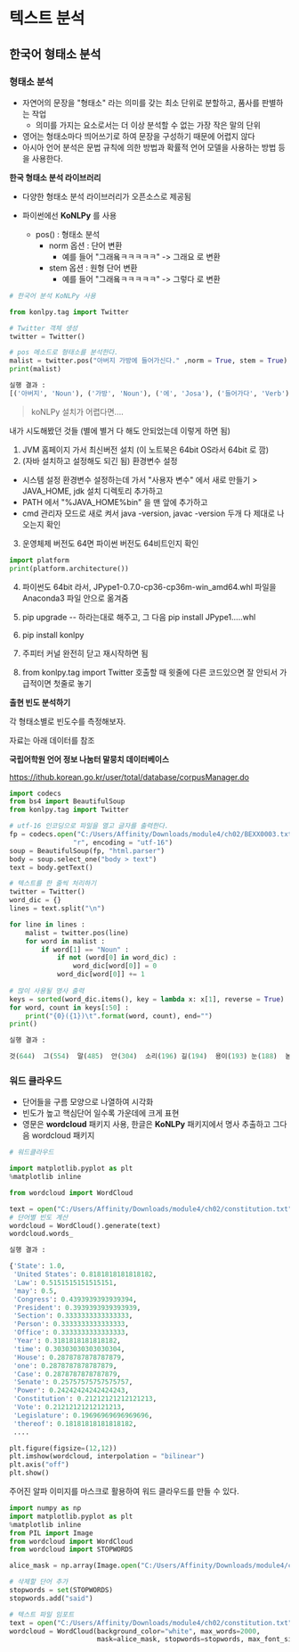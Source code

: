 # 텍스트 분석

## 한국어 형태소 분석

### 형태소 분석

- 자연어의 문장을 "형태소" 라는 의미를 갖는 최소 단위로 분할하고, 품사를 판별하는 작업
  - 의미를 가지는 요소로서는 더 이상 분석할 수 없는 가장 작은 말의 단위
- 영어는 형태소마다 띄어쓰기로 하여 문장을 구성하기 때문에 어렵지 않다
- 아시아 언어 분석은 문법 규칙에 의한 방법과 확률적 언어 모델을 사용하는 방법 등을 사용한다.

**한국 형태소 분석 라이브러리**

- 다양한 형태소 분석 라이브러리가 오픈소스로 제공됨
- 파이썬에선 **KoNLPy** 를 사용

  - pos() : 형태소 분석
    - norm 옵션 : 단어 변환
      - 예를 들어 "그래욬ㅋㅋㅋㅋㅋ" -> 그래요 로 변환
    - stem 옵션 : 원형 단어 변환
      - 예를 들어 "그래욬ㅋㅋㅋㅋㅋ" -> 그렇다 로 변환


```python
# 한국어 분석 KoNLPy 사용

from konlpy.tag import Twitter

# Twitter 객체 생성
twitter = Twitter()

# pos 메소드로 형태소를 분석한다.
malist = twitter.pos("아버지 가방에 들어가신다." ,norm = True, stem = True)
print(malist)
```

```python
실행 결과 : 
[('아버지', 'Noun'), ('가방', 'Noun'), ('에', 'Josa'), ('들어가다', 'Verb'), ('.', 'Punctuation')]
```

> koNLPy 설치가 어렵다면....


내가 시도해봤던 것들 (별에 별거 다 해도 안되었는데 이렇게 하면 됨)

1. JVM 홈페이지 가서 최신버전 설치 (이 노트북은 64bit OS라서 64bit 로 깜)
2. (자바 설치하고 설정해도 되긴 됨) 환경변수 설정
  - 시스템 설정 환경변수 설정하는데 가서 "사용자 변수" 에서 새로 만들기 > JAVA_HOME, jdk 설치 디렉토리 추가하고
  - PATH 에서 "%JAVA_HOME%bin" 을 맨 앞에 추가하고
  - cmd 관리자 모드로 새로 켜서 java -version, javac -version 두개 다 제대로 나오는지 확인
3. 운영체제 버전도 64면 파이썬 버전도 64비트인지 확인

```python
import platform
print(platform.architecture())
```

4. 파이썬도 64bit 라서, JPype1-0.7.0-cp36-cp36m-win_amd64.whl 파일을 Anaconda3 파일 안으로 옮겨줌
5. pip upgrade -- 하라는대로 해주고, 그 다음 pip install JPype1.....whl
6. pip install konlpy
7. 주피터 커널 완전히 닫고 재시작하면 됨

8. from konlpy.tag import Twitter 호출할 때 윗줄에 다른 코드있으면 잘 안되서 가급적이면 첫줄로 놓기


**출현 빈도 분석하기**


각 형태소별로 빈도수를 측정해보자.

자료는 아래 데이터를 참조

**국립어학원 언어 정보 나눔터 말뭉치 데이터베이스**

https://ithub.korean.go.kr/user/total/database/corpusManager.do


```python
import codecs
from bs4 import BeautifulSoup
from konlpy.tag import Twitter

# utf-16 인코딩으로 파일을 열고 글자를 출력한다.
fp = codecs.open("C:/Users/Affinity/Downloads/module4/ch02/BEXX0003.txt",
                "r", encoding = "utf-16")
soup = BeautifulSoup(fp, "html.parser")
body = soup.select_one("body > text")
text = body.getText()

# 텍스트를 한 줄씩 처리하기
twitter = Twitter()
word_dic = {}
lines = text.split("\n")

for line in lines :
    malist = twitter.pos(line)
    for word in malist :
        if word[1] == "Noun" :
            if not (word[0] in word_dic) :
                word_dic[word[0]] = 0
            word_dic[word[0]] += 1
            
# 많이 사용될 명사 출력
keys = sorted(word_dic.items(), key = lambda x: x[1], reverse = True)
for word, count in keys[:50] :
    print("{0}({1})\t".format(word, count), end="")
print()    
```

```python
실행 결과 :

것(644)	그(554)	말(485)	안(304)	소리(196)	길(194)	용이(193)	눈(188)	놈(180)	내(174)	사람(167)	봉(165)	치수(160)	평산(160)	얼굴(156)	거(152)	네(151)	일(149)	이(148)	못(147)	댁(141)	생각(141)	때(139)	강청댁(137)	수(134)	서방(131)	집(131)	나(122)	더(120)	서희(119)	머(116)	어디(112)	마을(111)	최(110)	년(109)	김(99)	칠성(97)	구천이(96)	니(96)	뒤(91)	제(90)	날(90)	아이(88)	하나(84)	녀(83)	두(83)	참판(82)	월(82)	손(81)	임(79)	
```


### 워드 클라우드


- 단어들을 구름 모양으로 나열하여 시각화
- 빈도가 높고 핵심단어 일수록 가운데에 크게 표현
- 영문은 **wordcloud** 패키지 사용, 한글은 **KoNLPy** 패키지에서 명사 추출하고 그다음 wordcloud 패키지


```python
# 워드클라우드

import matplotlib.pyplot as plt
%matplotlib inline

from wordcloud import WordCloud

text = open("C:/Users/Affinity/Downloads/module4/ch02/constitution.txt").read()
# 단어별 빈도 계산
wordcloud = WordCloud().generate(text)
wordcloud.words_
```

```python
실행 결과 : 

{'State': 1.0,
 'United States': 0.8181818181818182,
 'Law': 0.5151515151515151,
 'may': 0.5,
 'Congress': 0.4393939393939394,
 'President': 0.3939393939393939,
 'Section': 0.3333333333333333,
 'Person': 0.3333333333333333,
 'Office': 0.3333333333333333,
 'Year': 0.3181818181818182,
 'time': 0.30303030303030304,
 'House': 0.2878787878787879,
 'one': 0.2878787878787879,
 'Case': 0.2878787878787879,
 'Senate': 0.25757575757575757,
 'Power': 0.24242424242424243,
 'Constitution': 0.21212121212121213,
 'Vote': 0.21212121212121213,
 'Legislature': 0.19696969696969696,
 'thereof': 0.18181818181818182,
 ....
```

```python
plt.figure(figsize=(12,12))
plt.imshow(wordcloud, interpolation = "bilinear")
plt.axis("off")
plt.show()
```


주어진 알파 이미지를 마스크로 활용하여 워드 클라우드를 만들 수 있다.


```python
import numpy as np
import matplotlib.pyplot as plt
%matplotlib inline
from PIL import Image
from wordcloud import WordCloud
from wordcloud import STOPWORDS

alice_mask = np.array(Image.open("C:/Users/Affinity/Downloads/module4/ch02/alice_mask.png"))

# 삭제할 단어 추가
stopwords = set(STOPWORDS)
stopwords.add("said")

# 텍스트 파일 임포트
text = open("C:/Users/Affinity/Downloads/module4/ch02/constitution.txt").read()
wordcloud = WordCloud(background_color="white", max_words=2000,
                      mask=alice_mask, stopwords=stopwords, max_font_size=40).generate(text)
```                      
